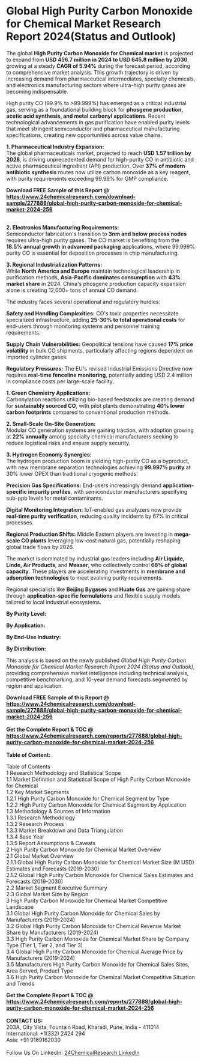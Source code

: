 <h1>Global High Purity Carbon Monoxide for Chemical Market Research Report 2024(Status and Outlook)</h1><p>The global <strong>High Purity Carbon Monoxide for Chemical market</strong> is projected to expand from <strong>USD 456.7 million in 2024 to USD 645.8 million by 2030</strong>, growing at a steady <strong>CAGR of 5.94%</strong> during the forecast period, according to comprehensive market analysis. This growth trajectory is driven by increasing demand from pharmaceutical intermediates, specialty chemicals, and electronics manufacturing sectors where ultra-high purity gases are becoming indispensable.</p><p>High purity CO (99.9% to &gt;99.999%) has emerged as a critical industrial gas, serving as a foundational building block for <strong>phosgene production, acetic acid synthesis, and metal carbonyl applications</strong>. Recent technological advancements in gas purification have enabled purity levels that meet stringent semiconductor and pharmaceutical manufacturing specifications, creating new opportunities across value chains.</p><p><strong>1. Pharmaceutical Industry Expansion:</strong><br>
The global pharmaceuticals market, projected to reach <strong>USD 1.57 trillion by 2028</strong>, is driving unprecedented demand for high-purity CO in antibiotic and active pharmaceutical ingredient (API) production. Over <strong>37% of modern antibiotic synthesis</strong> routes now utilize carbon monoxide as a key reagent, with purity requirements exceeding 99.99% for GMP compliance.</p><div><b>Download FREE Sample of this Report @ 
            <a href="https://www.24chemicalresearch.com/download-sample/277888/global-high-purity-carbon-monoxide-for-chemical-market-2024-256">
            https://www.24chemicalresearch.com/download-sample/277888/global-high-purity-carbon-monoxide-for-chemical-market-2024-256</a></b></div><br><p><strong>2. Electronics Manufacturing Requirements:</strong><br>
Semiconductor fabrication's transition to <strong>3nm and below process nodes</strong> requires ultra-high purity gases. The CO market is benefiting from the <strong>18.5% annual growth in advanced packaging</strong> applications, where 99.999% purity CO is essential for deposition processes in chip manufacturing.</p><p><strong>3. Regional Industrialization Patterns:</strong><br>
While <strong>North America and Europe</strong> maintain technological leadership in purification methods, <strong>Asia-Pacific dominates consumption</strong> with <strong>43% market share</strong> in 2024. China's phosgene production capacity expansion alone is creating 12,000+ tons of annual CO demand.</p><p>The industry faces several operational and regulatory hurdles:</p><p><strong>Safety and Handling Complexities:</strong> CO's toxic properties necessitate specialized infrastructure, adding <strong>25-30% to total operational costs</strong> for end-users through monitoring systems and personnel training requirements.</p><p><strong>Supply Chain Vulnerabilities:</strong> Geopolitical tensions have caused <strong>17% price volatility</strong> in bulk CO shipments, particularly affecting regions dependent on imported cylinder gases.</p><p><strong>Regulatory Pressures:</strong> The EU's revised Industrial Emissions Directive now requires <strong>real-time fenceline monitoring</strong>, potentially adding USD 2.4 million in compliance costs per large-scale facility.</p><p><strong>1. Green Chemistry Applications:</strong><br>
Carbonylation reactions utilizing bio-based feedstocks are creating demand for <strong>sustainably sourced CO</strong>, with pilot plants demonstrating <strong>40% lower carbon footprints</strong> compared to conventional production methods.</p><p><strong>2. Small-Scale On-Site Generation:</strong><br>
Modular CO generation systems are gaining traction, with adoption growing at <strong>22% annually</strong> among specialty chemical manufacturers seeking to reduce logistical risks and ensure supply security.</p><p><strong>3. Hydrogen Economy Synergies:</strong><br>
The hydrogen production boom is yielding high-purity CO as a byproduct, with new membrane separation technologies achieving <strong>99.997% purity</strong> at 30% lower OPEX than traditional cryogenic methods.</p><p><strong>Precision Gas Specifications:</strong> End-users increasingly demand <strong>application-specific impurity profiles</strong>, with semiconductor manufacturers specifying sub-ppb levels for metal contaminants.</p><p><strong>Digital Monitoring Integration:</strong> IoT-enabled gas analyzers now provide <strong>real-time purity verification</strong>, reducing quality incidents by 67% in critical processes.</p><p><strong>Regional Production Shifts:</strong> Middle Eastern players are investing in <strong>mega-scale CO plants</strong> leveraging low-cost natural gas, potentially reshaping global trade flows by 2026.</p><p>The market is dominated by industrial gas leaders including <strong>Air Liquide, Linde, Air Products</strong>, and <strong>Messer</strong>, who collectively control <strong>68% of global capacity</strong>. These players are accelerating investments in <strong>membrane and adsorption technologies</strong> to meet evolving purity requirements.</p><p>Regional specialists like <strong>Beijing Bygases</strong> and <strong>Huate Gas</strong> are gaining share through <strong>application-specific formulations</strong> and flexible supply models tailored to local industrial ecosystems.</p><p><strong>By Purity Level:</strong></p><p><strong>By Application:</strong></p><p><strong>By End-Use Industry:</strong></p><p><strong>By Distribution:</strong></p><p>This analysis is based on the newly published <em>Global High Purity Carbon Monoxide for Chemical Market Research Report 2024 (Status and Outlook)</em>, providing comprehensive market intelligence including technical analysis, competitive benchmarking, and 10-year demand forecasts segmented by region and application.</p><div><b>Download FREE Sample of this Report @ 
            <a href="https://www.24chemicalresearch.com/download-sample/277888/global-high-purity-carbon-monoxide-for-chemical-market-2024-256">
            https://www.24chemicalresearch.com/download-sample/277888/global-high-purity-carbon-monoxide-for-chemical-market-2024-256</a></b></div><br><div><b>Get the Complete Report & TOC @ 
            <a href="https://www.24chemicalresearch.com/reports/277888/global-high-purity-carbon-monoxide-for-chemical-market-2024-256">
            https://www.24chemicalresearch.com/reports/277888/global-high-purity-carbon-monoxide-for-chemical-market-2024-256</a></b></div><br>
            <b>Table of Content:</b><p>Table of Contents<br />
1 Research Methodology and Statistical Scope<br />
1.1 Market Definition and Statistical Scope of High Purity Carbon Monoxide for Chemical<br />
1.2 Key Market Segments<br />
1.2.1 High Purity Carbon Monoxide for Chemical Segment by Type<br />
1.2.2 High Purity Carbon Monoxide for Chemical Segment by Application<br />
1.3 Methodology & Sources of Information<br />
1.3.1 Research Methodology<br />
1.3.2 Research Process<br />
1.3.3 Market Breakdown and Data Triangulation<br />
1.3.4 Base Year<br />
1.3.5 Report Assumptions & Caveats<br />
2 High Purity Carbon Monoxide for Chemical Market Overview<br />
2.1 Global Market Overview<br />
2.1.1 Global High Purity Carbon Monoxide for Chemical Market Size (M USD) Estimates and Forecasts (2019-2030)<br />
2.1.2 Global High Purity Carbon Monoxide for Chemical Sales Estimates and Forecasts (2019-2030)<br />
2.2 Market Segment Executive Summary<br />
2.3 Global Market Size by Region<br />
3 High Purity Carbon Monoxide for Chemical Market Competitive Landscape<br />
3.1 Global High Purity Carbon Monoxide for Chemical Sales by Manufacturers (2019-2024)<br />
3.2 Global High Purity Carbon Monoxide for Chemical Revenue Market Share by Manufacturers (2019-2024)<br />
3.3 High Purity Carbon Monoxide for Chemical Market Share by Company Type (Tier 1, Tier 2, and Tier 3)<br />
3.4 Global High Purity Carbon Monoxide for Chemical Average Price by Manufacturers (2019-2024)<br />
3.5 Manufacturers High Purity Carbon Monoxide for Chemical Sales Sites, Area Served, Product Type<br />
3.6 High Purity Carbon Monoxide for Chemical Market Competitive Situation and Trends<br />
</p><div><b>Get the Complete Report & TOC @ 
            <a href="https://www.24chemicalresearch.com/reports/277888/global-high-purity-carbon-monoxide-for-chemical-market-2024-256">
            https://www.24chemicalresearch.com/reports/277888/global-high-purity-carbon-monoxide-for-chemical-market-2024-256</a></b></div><br><b>CONTACT US:</b><br>
            203A, City Vista, Fountain Road, Kharadi, Pune, India - 411014<br>
            International: +1(332) 2424 294<br>
            Asia: +91 9169162030 <br><br>
            Follow Us On LinkedIn: <a href="https://www.linkedin.com/company/24chemicalresearch/">24ChemicalResearch LinkedIn</a>